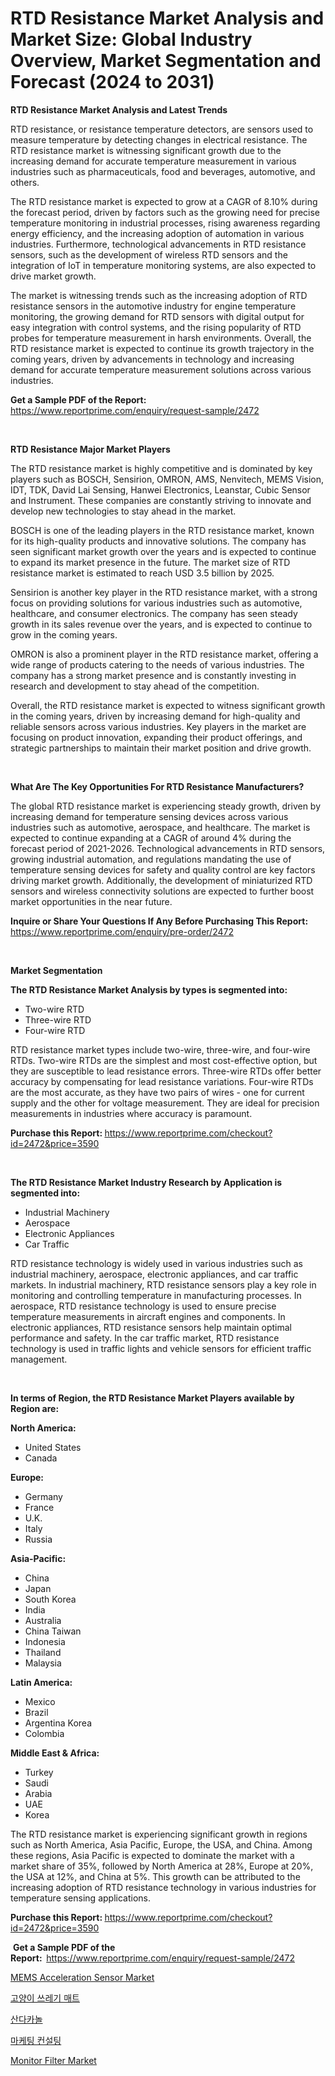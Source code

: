 <p><h1>RTD Resistance Market Analysis and Market Size: Global Industry Overview, Market Segmentation and Forecast (2024 to 2031)</h1></p><p><strong>RTD Resistance Market Analysis and Latest Trends</strong></p>
<p><p>RTD resistance, or resistance temperature detectors, are sensors used to measure temperature by detecting changes in electrical resistance. The RTD resistance market is witnessing significant growth due to the increasing demand for accurate temperature measurement in various industries such as pharmaceuticals, food and beverages, automotive, and others. </p><p>The RTD resistance market is expected to grow at a CAGR of 8.10% during the forecast period, driven by factors such as the growing need for precise temperature monitoring in industrial processes, rising awareness regarding energy efficiency, and the increasing adoption of automation in various industries. Furthermore, technological advancements in RTD resistance sensors, such as the development of wireless RTD sensors and the integration of IoT in temperature monitoring systems, are also expected to drive market growth.</p><p>The market is witnessing trends such as the increasing adoption of RTD resistance sensors in the automotive industry for engine temperature monitoring, the growing demand for RTD sensors with digital output for easy integration with control systems, and the rising popularity of RTD probes for temperature measurement in harsh environments. Overall, the RTD resistance market is expected to continue its growth trajectory in the coming years, driven by advancements in technology and increasing demand for accurate temperature measurement solutions across various industries.</p></p>
<p><strong>Get a Sample PDF of the Report:&nbsp;</strong> <a href="https://www.reportprime.com/enquiry/request-sample/2472">https://www.reportprime.com/enquiry/request-sample/2472</a></p>
<p>&nbsp;</p>
<p><strong>RTD Resistance Major Market Players</strong></p>
<p><p>The RTD resistance market is highly competitive and is dominated by key players such as BOSCH, Sensirion, OMRON, AMS, Nenvitech, MEMS Vision, IDT, TDK, David Lai Sensing, Hanwei Electronics, Leanstar, Cubic Sensor and Instrument. These companies are constantly striving to innovate and develop new technologies to stay ahead in the market.</p><p>BOSCH is one of the leading players in the RTD resistance market, known for its high-quality products and innovative solutions. The company has seen significant market growth over the years and is expected to continue to expand its market presence in the future. The market size of RTD resistance market is estimated to reach USD 3.5 billion by 2025.</p><p>Sensirion is another key player in the RTD resistance market, with a strong focus on providing solutions for various industries such as automotive, healthcare, and consumer electronics. The company has seen steady growth in its sales revenue over the years, and is expected to continue to grow in the coming years.</p><p>OMRON is also a prominent player in the RTD resistance market, offering a wide range of products catering to the needs of various industries. The company has a strong market presence and is constantly investing in research and development to stay ahead of the competition.</p><p>Overall, the RTD resistance market is expected to witness significant growth in the coming years, driven by increasing demand for high-quality and reliable sensors across various industries. Key players in the market are focusing on product innovation, expanding their product offerings, and strategic partnerships to maintain their market position and drive growth.</p></p>
<p>&nbsp;</p>
<p><strong>What Are The Key Opportunities For RTD Resistance Manufacturers?</strong></p>
<p><p>The global RTD resistance market is experiencing steady growth, driven by increasing demand for temperature sensing devices across various industries such as automotive, aerospace, and healthcare. The market is expected to continue expanding at a CAGR of around 4% during the forecast period of 2021-2026. Technological advancements in RTD sensors, growing industrial automation, and regulations mandating the use of temperature sensing devices for safety and quality control are key factors driving market growth. Additionally, the development of miniaturized RTD sensors and wireless connectivity solutions are expected to further boost market opportunities in the near future.</p></p>
<p><strong>Inquire or Share Your Questions If Any Before Purchasing This Report:</strong> <a href="https://www.reportprime.com/enquiry/pre-order/2472">https://www.reportprime.com/enquiry/pre-order/2472</a></p>
<p>&nbsp;</p>
<p><strong>Market Segmentation</strong></p>
<p><strong>The RTD Resistance Market Analysis by types is segmented into:</strong></p>
<p><ul><li>Two-wire RTD</li><li>Three-wire RTD</li><li>Four-wire RTD</li></ul></p>
<p><p>RTD resistance market types include two-wire, three-wire, and four-wire RTDs. Two-wire RTDs are the simplest and most cost-effective option, but they are susceptible to lead resistance errors. Three-wire RTDs offer better accuracy by compensating for lead resistance variations. Four-wire RTDs are the most accurate, as they have two pairs of wires - one for current supply and the other for voltage measurement. They are ideal for precision measurements in industries where accuracy is paramount.</p></p>
<p><strong>Purchase this Report:&nbsp;</strong><a href="https://www.reportprime.com/checkout?id=2472&price=3590">https://www.reportprime.com/checkout?id=2472&price=3590</a></p>
<p>&nbsp;</p>
<p><strong>The RTD Resistance Market Industry Research by Application is segmented into:</strong></p>
<p><ul><li>Industrial Machinery</li><li>Aerospace</li><li>Electronic Appliances</li><li>Car Traffic</li></ul></p>
<p><p>RTD resistance technology is widely used in various industries such as industrial machinery, aerospace, electronic appliances, and car traffic markets. In industrial machinery, RTD resistance sensors play a key role in monitoring and controlling temperature in manufacturing processes. In aerospace, RTD resistance technology is used to ensure precise temperature measurements in aircraft engines and components. In electronic appliances, RTD resistance sensors help maintain optimal performance and safety. In the car traffic market, RTD resistance technology is used in traffic lights and vehicle sensors for efficient traffic management.</p></p>
<p>&nbsp;</p>
<p><strong>In terms of Region, the RTD Resistance Market Players available by Region are:</strong></p>
<p>
    <p> <strong> North America: </strong>
        <ul>
            <li>United States</li>
            <li>Canada</li>
        </ul>
        </p> 
    <p> <strong> Europe: </strong>
        <ul>
            <li>Germany</li>
            <li>France</li>
            <li>U.K.</li>
            <li>Italy</li>
            <li>Russia</li>
        </ul>
        </p> 
    <p> <strong> Asia-Pacific: </strong>
        <ul>
            <li>China</li>
            <li>Japan</li>
            <li>South Korea</li>
            <li>India</li>
            <li>Australia</li>
            <li>China Taiwan</li>
            <li>Indonesia</li>
            <li>Thailand</li>
            <li>Malaysia</li>
        </ul>
        </p> 
    <p> <strong> Latin America: </strong>
        <ul>
            <li>Mexico</li>
            <li>Brazil</li>
            <li>Argentina Korea</li>
            <li>Colombia</li>
        </ul>
        </p> 
    <p> <strong> Middle East & Africa: </strong>
        <ul>
            <li>Turkey</li>
            <li>Saudi</li>
            <li>Arabia</li>
            <li>UAE</li>
            <li>Korea</li>
        </ul>
    </p>
    </p>
<p><p>The RTD resistance market is experiencing significant growth in regions such as North America, Asia Pacific, Europe, the USA, and China. Among these regions, Asia Pacific is expected to dominate the market with a market share of 35%, followed by North America at 28%, Europe at 20%, the USA at 12%, and China at 5%. This growth can be attributed to the increasing adoption of RTD resistance technology in various industries for temperature sensing applications.</p></p>
<p><strong>Purchase this Report: </strong><a href="https://www.reportprime.com/checkout?id=2472&price=3590">https://www.reportprime.com/checkout?id=2472&price=3590</a></p>
<p>&nbsp;<strong>Get a Sample PDF of the Report:&nbsp;&nbsp;</strong><a href="https://www.reportprime.com/enquiry/request-sample/2472">https://www.reportprime.com/enquiry/request-sample/2472</a></p>
<p><strong></strong></p>
<p><p><a href="https://github.com/yemakinde/Market-Research-Report-List-2/blob/main/mems-acceleration-sensor-market.md">MEMS Acceleration Sensor Market</a></p><p><a href="https://medium.com/@joeyjohns20/%EA%B3%A0%EC%96%91%EC%9D%B4-%EB%B0%B0%EC%84%A4%ED%8C%90-%EC%8B%9C%EC%9E%A5-%EC%8B%9C%EC%9E%A5-cagr-%EC%8B%9C%EC%9E%A5-%EB%8F%99%ED%96%A5-%EB%B0%8F-%EC%84%B1%EC%9E%A5-%EC%A0%84%EB%9E%B5%EC%97%90-%EB%8C%80%ED%95%9C-%ED%86%B5%EC%B0%B0%EB%A0%A5-73f0d85468d4">고양이 쓰레기 매트</a></p><p><a href="https://medium.com/@josefarice/%EC%83%8C%EB%8B%A4%EC%BD%94%EB%86%80-%EC%8B%9C%EC%9E%A5-2031%EB%85%84%EA%B9%8C%EC%A7%80%EC%9D%98-%ED%8A%B8%EB%A0%8C%EB%93%9C-%EC%98%88%EC%B8%A1-%EB%B0%8F-%EA%B2%BD%EC%9F%81-%EB%B6%84%EC%84%9D-d9f326a40e55">산다카놀</a></p><p><a href="https://github.com/iansanftyord09878/Market-Research-Report-List-1/blob/main/658879510710.md">마케팅 컨설팅</a></p><p><a href="https://github.com/jsmusil/Market-Research-Report-List-2/blob/main/monitor-filter-market.md">Monitor Filter Market</a></p></p>